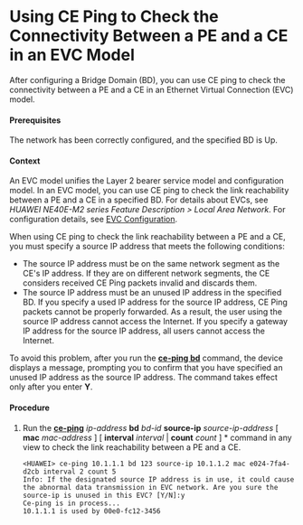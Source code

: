 Using CE Ping to Check the Connectivity Between a PE and a CE in an EVC Model
=============================================================================

After configuring a Bridge Domain (BD), you can use CE ping to check the connectivity between a PE and a CE in an Ethernet Virtual Connection (EVC) model.

#### Prerequisites

The network has been correctly configured, and the specified BD is Up.


#### Context

An EVC model unifies the Layer 2 bearer service model and configuration model. In an EVC model, you can use CE ping to check the link reachability between a PE and a CE in a specified BD. For details about EVCs, see *HUAWEI NE40E-M2 series Feature Description > Local Area Network*. For configuration details, see [EVC Configuration](dc_vrp_evc_cfg_0000.html).

When using CE ping to check the link reachability between a PE and a CE, you must specify a source IP address that meets the following conditions:

* The source IP address must be on the same network segment as the CE's IP address. If they are on different network segments, the CE considers received CE Ping packets invalid and discards them.
* The source IP address must be an unused IP address in the specified BD. If you specify a used IP address for the source IP address, CE Ping packets cannot be properly forwarded. As a result, the user using the source IP address cannot access the Internet. If you specify a gateway IP address for the source IP address, all users cannot access the Internet.

To avoid this problem, after you run the [**ce-ping bd**](cmdqueryname=ce-ping+bd) command, the device displays a message, prompting you to confirm that you have specified an unused IP address as the source IP address. The command takes effect only after you enter **Y**.


#### Procedure

1. Run the [**ce-ping**](cmdqueryname=ce-ping) *ip-address* **bd** *bd-id* **source-ip** *source-ip-address* [ **mac** *mac-address* ] [ **interval** *interval* | **count** *count* ] \* command in any view to check the link reachability between a PE and a CE.
   
   
   ```
   <HUAWEI> ce-ping 10.1.1.1 bd 123 source-ip 10.1.1.2 mac e024-7fa4-d2cb interval 2 count 5
   Info: If the designated source IP address is in use, it could cause the abnormal data transmission in EVC network. Are you sure the source-ip is unused in this EVC? [Y/N]:y
   Ce-ping is in process...
   10.1.1.1 is used by 00e0-fc12-3456 
   ```